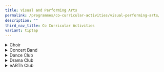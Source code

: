 ```yaml
---
title: Visual and Performing Arts
permalink: /programmes/co-curricular-activities/visual-performing-arts/
description: ""
third_nav_title: Co Curricular Activities
variant: tiptap
---
```

<div data-type="detailGroup" class="isomer-accordion isomer-accordion-white">
<details class="isomer-details">
<summary>Choir</summary>
<div data-type="detailsContent" class="isomer-details-content">
<p><strong>Day / Time:</strong>
<br>MONDAY: 1535 - 1800 HRS
<br>THURSDAY: 1535 - 1800 HRS
<br>
</p>
<p>The Kent Ridge Choir – “Kent Ridge Voices” – was formed when the school
started in January 2000. Under the guidance of our conductor, Ms Ong Chiak
Yin, it aims to be a dynamic group as it strives for choral excellence.
To achieve this, the choir has undergone intensive training of music theory
and voice enrichment under voice specialists. The Kent Ridge Voices takes
part in the Singapore Youth Festival Arts Presentation and the school's
biennial Vivace! concert. Over the years, the Kent Ridge Voices has also
performed for the Voices of Singapore Festival.
<br><strong><em>Achievements</em></strong>
<br>2023 - SYF Arts Presentation – Certificate of Accomplishment
<br>2021/2022 - NDP 2022 Show Film! Virtual Choir Performance
<br><strong><em>Teachers in-charge</em></strong>
<br>Ms Wong Li Xin
<br>Mdm Wong Weng Han</p>
</div>
</details>
<details class="isomer-details">
<summary>Concert Band</summary>
<div data-type="detailsContent" class="isomer-details-content">
<p><strong>Day / Time:</strong>
<br>MONDAY: 1535 - 1800 HRS
<br>THURSDAY: 1535 - 1800 HRS
<br>
</p>
<p>The Kent Ridge Secondary School Concert Band, established in 2001, has
been around since the school’s inception in the year 2000. Kent Ridge Concert
Band is the crucible in which capable leaders and strong friendships are
forged. The Band is a contributing factor in the school’s artistic atmosphere
with its wide collection of genres that ranges from classical compositions
to pop, jazz, rock and even traditional folk songs. The Concert Band participates
in the Singapore Youth Festival (SYF) biannually and on alternate years,
we participate in the school’s very own concert, Vivace! It is an avenue
for visual performing art CCAs to showcase their talents in front of an
audience while raising funds for charity.&nbsp;</p>
<p>This year, the Band participated in the Singapore Youth Festival despite
the strict Safe Management Measures during the current COVID-19 pandemic,
and pulled through countless hours of online practice sessions, overcoming
many limitations and restrictions. Concert Band displayed resilience and
perseverance during these trying times, achieving a certificate of Accomplishment
for SYF.
<br>
</p>
<p><strong>Singapore Youth Festival 2021</strong>
</p>
<div class="isomer-image-wrapper">
<img style="width: 100%" height="auto" width="100%" alt="SYF2021" src="/images/BCS230-KENG-RIDGE-SECONDARY-SCHOOL-A-35-1536x1024.jpg">
</div>
<p>Serenading the school during school events like CCA Fair and Awards Day
cum National Day Celebration, members of the Band have multiple chances
to perform for the school. Through this CCA, members become more musically
inclined, while learning to cherish the bonds of friendships built during
their journey with the Band. Come join us and be a part of “One Band, One
Sound”!
<br><strong><em>Achievements</em></strong>
<br>2023 - SYF Arts Presentation – Certificate of Accomplishment
<br>2021 - SYF Arts Presentation – Certificate of Accomplishment
<br><strong><em>Teachers in-charge</em></strong>
<br>Mdm How Siow Ling
<br>Mr Kevin Nicholas Fonseka
<br>Mr Mohamad Rasull</p>
<p></p>
<div class="isomer-image-wrapper">
<img style="width: 100%" height="auto" width="100%" alt="Concert band" src="/images/concert band.png">
</div>
</div>
</details>
<details class="isomer-details">
<summary>Dance Club</summary>
<div data-type="detailsContent" class="isomer-details-content">
<p><strong>Day / Time:</strong>
<br>MONDAY: 1535 - 1800 HRS
<br>THURSDAY: 1535 - 1800 HRS</p>
<p>
<br>The Kent Ridge Modern Dance Club prides itself on having a dedicated and
enthusiastic team of students, teachers and instructors. Our programme’s
objectives are to create a conducive, safe and collaborative environment
for students to appreciate and explore a variety of dance genres consisting
mainly of contemporary and jazz along with hip-hop, ballroom and ballet.
To develop their confidence and stage presence, students are exposed to
school platforms like CCA Fair, Awards Day and Teachers’ Day, as well as
external platforms like the Singapore Youth Festival Arts Presentation,
Danceworks!, TRDO and West Coast CC National Day Celebration. Behind the
scenes, the dancers build their skills through holiday workshops and inter-school
exchanges. We welcome you to the Modern Dance Club, a family that braves
challenges together and where everyone is allowed to grow at their own
pace.
<br><strong><em>Achievements</em></strong>
<br>2023 - SYF Arts Presentation – Certificate of Accomplishment
<br>2021 - SYF Arts Presentation – Certificate of Accomplishment
<br><strong><em>Teachers in-charge</em></strong>
<br>Ms Maimunah
<br>Ms Hong Yunfang
<br>Mr Gabriel Fu Bojun
<br>Mrs Fu Wen-Ci</p>
</div>
</details>
<details class="isomer-details">
<summary>Drama Club</summary>
<div data-type="detailsContent" class="isomer-details-content">
<p><strong>Day / Time:</strong>
<br>MONDAY: 1535 - 1800 HRS
<br>THURSDAY: 1535 - 1800 HRS
<br>
</p>
<p>KRSS Drama Club is a vibrant CCA which fosters a strong bond between the
members who work together as a team within individual strengths. The school
currently engages inwardBOUND - Transformation Through Drama which have
been partners of Kent Ridge Secondary since 2023. The club explores different
theatrical plays and seeks to not only entertain but also educate our audiences
through our dramatic pieces, ranging from modern to traditional. The Kent
Ridge Drama Club participates in the Singapore Youth Festival Arts Presentation
(SYF AP) once every two years, where we recently attained a Certificate
of Distinction in 2023. The piece entitled ‘Sejarah Melayu’ talks about
a group of students on an excursion to an old Singapore village exhibition.
As they discuss the exhibit, they grow more interested in the story that
comes alive in front of their very eyes. By the end, they understand a
little more about the myths and legends that locals have lived with for
hundreds of years but are rarely discussed in modern times. They start
to question how many stories have been lost to time, and why other stories
have persisted.
<br>
<br>On alternate years, the club participate in various performances in school,
as well as other external performances. Not only that, Kent Ridge Drama
Club seeks to explore learning through watching professional plays outside
of school. Through opportunities such as LLP and re:ACT Festival, the club
explores collaboration pieces with other CCAs, schools or organisations
locally. The Drama Club fills the lively atmosphere of the school in school
performances like CCA Fair, Awards Day cum National Day Celebration, Open
House and many others. Our members not only learn to be artistically inclined
but they cherish the bonds of friendships built during their stay with
us.
<br><strong><em>Achievements</em></strong>
<br>2023 - SYF Arts Presentation – Certificate of Distinction
<br>2021 - SYF Arts Presentation – Certificate of Accomplishment
<br><strong><em>Teachers in-charge</em></strong>
<br>Mdm Siti Suhara
<br>Ms Dian Farhana</p>
<p></p>
<div class="isomer-image-wrapper">
<img style="width: 100%" height="auto" width="100%" alt="Drama Club" src="/images/drama club.png">
</div>
</div>
</details>
<details class="isomer-details">
<summary>eARTh Club</summary>
<div data-type="detailsContent" class="isomer-details-content">
<p><strong>Day / Time:</strong>
<br>MONDAY: 1535 - 1800 HRS
<br>THURSDAY: 1535 - 1800 HRS
<br>
</p>
<p><strong>Mission:</strong>To promote the awareness and appreciation of
environmental issues through the infusion of Art elements.
<br>
<br><strong>Vision:</strong>Together, we educate, inspire and empower every
eARTh Club member to be an ambassador in enhancing environmental awareness.</p>
<p>Established in 2016, the e<strong>ART</strong>h Club has been unwavering
in its mission to raise awareness and promote respect and care for the
environment through the creative incorporation of artistic elements. Our
members not only develop their creativity and artistic skills, but also
actively contribute to advocating for sustainable practices. By designing
educational posters and engaging in meaningful projects, they raise awareness
of contemporary environmental issues, inspiring others to take action.
Our Club aspires to continue to be the change we want to see in this world!
<br>
<br>Over their 4 to 5 years in eARTh Club, members learn to work with a variety
of art mediums and take part in projects focused on environmental sustainability.
In addition to promoting green initiatives, it provides a safe and inclusive
space for students with a passion for visual arts to come together and
develop their artistic skills through meaningful experiences.</p>
<p>
<br>Some of our key programmes include:
<br>
<br>Sustainable Art Workshops:
<br>- Poster Design: Students create posters to promote environmental sustainability.
<br>- Ceramics: Students learn eco-friendly techniques in ceramics using nature-inspired
themes.
<br>
<br>Partners and Activities:
<br>- Green Schools @ SouthWest CDC – NEA: Collaborating with the National
Environment Agency on environmental art projects.
<br>- Live On Design – Ministry of Health: Designing posters for the Ministry
of Health’s “Live On” campaign to promote organ donation and sustainable
healthcare practices.
<br>
<br>Competitions:
<br>- Students take part in various art competitions, giving them opportunities
to showcase their creativity.
<br>
<br>Learning Journeys:
<br>- Students go on learning journeys to gain inspiration and learn how art
can support their creativity.
<br>
</p>
<p><strong><em>Achievements</em></strong>
<br>2024 - Live On Festival - High Distinction and Merit, School Category
<br>2024 - SYF Art Exhibition - Certificate of Recognition
<br>2023 - Live On Festival - Second Place, School Category
<br>2022 - 2023 - Green Schools @ South West – 3 Stars Award
<br>2022 – Extravangaza (Merit)
<br>2016 - 2021 – Green Schools @ South West – Gold Award
<br><strong><em>Teachers in-charge</em></strong>
<br>Mr&nbsp;Kenneth Pek
<br>Mr&nbsp;Hong Thin Yong</p>
<p></p>
<div class="isomer-image-wrapper">
<img style="width: 100%" height="auto" width="100%" alt="eARTh Club" src="/images/eARTh_Club_1.png">
</div>
<div class="isomer-image-wrapper">
<img style="width: 100%" height="auto" width="100%" alt="eARTh Club" src="/images/eARTh_Club_2.png">
</div>
<div class="isomer-image-wrapper">
<img style="width: 100%" height="auto" width="100%" alt="eARTh Club" src="/images/eARTh_Club_3.png">
</div>
<div class="isomer-image-wrapper">
<img style="width: 100%" height="auto" width="100%" alt="eARTh Club" src="/images/eARTh_Club_4.png">
</div>
<div class="isomer-image-wrapper">
<img style="width: 100%" height="auto" width="100%" alt="eARTh Club" src="/images/eARTh_Club_5.png">
</div>
</div>
</details>
</div>
<p></p>
<p>&nbsp;</p>